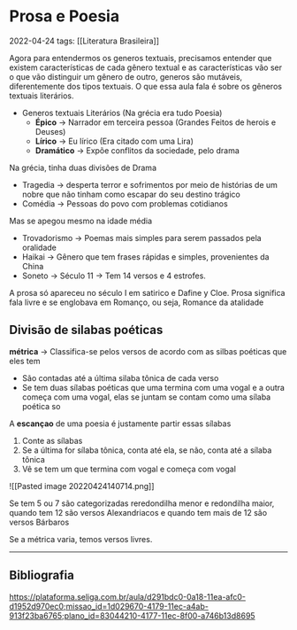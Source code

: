 # Prosa e Poesia
2022-04-24
tags: [[Literatura Brasileira]] 

Agora para entendermos os generos textuais, precisamos entender que existem características de cada gênero textual e as características vão ser o que vão distinguir um gênero de outro, generos são mutáveis, diferentemente dos tipos textuais. O que essa aula fala é sobre os gêneros textuais literários.

* Generos textuais Literários (Na grécia era tudo Poesia)
	* **Épico** → Narrador em terceira pessoa  (Grandes Feitos de herois e Deuses)
	* **Lírico** → Eu lírico (Era citado com uma Lira)
	* **Dramático** → Expõe conflitos da sociedade, pelo drama

Na grécia, tinha duas divisões de Drama

* Tragedia → desperta terror e sofrimentos por meio de histórias de um nobre que não tinham como escapar do seu destino trágico
* Comédia → Pessoas do povo com problemas cotidianos

Mas se apegou mesmo na idade média

* Trovadorismo → Poemas mais simples para serem passados pela oralidade
* Haikai →  Gênero que tem frases rápidas e simples, provenientes da China
* Soneto → Século 11 -> Tem 14 versos e 4 estrofes.

A prosa só apareceu no século I em satirico e Dafine y Cloe. Prosa significa fala livre e se englobava em Romanço, ou seja, Romance da atalidade 

## Divisão de silabas poéticas

**métrica** → Classifica-se pelos versos de acordo com as silbas poéticas que eles tem

* São contadas até a última silaba tônica de cada verso
*  Se tem duas sílabas poéticas que uma termina com uma vogal e a outra começa com uma vogal, elas se juntam se contam como uma sílaba poética so

A **escançao** de uma poesia é justamente partir essas sílabas

1. Conte as sílabas
2. Se a última for sílaba tônica, conta até ela, se não, conta até a sílaba tônica
3. Vê se tem um que termina com vogal e começa com vogal

![[Pasted image 20220424140714.png]]


Se tem 5 ou 7 são categorizadas reredondilha menor e redondilha maior, quando tem 12 são versos Alexandriacos e quando tem mais de 12 são versos Bárbaros

Se a métrica varia, temos versos livres.


-----------------------------------------------
## Bibliografia
https://plataforma.seliga.com.br/aula/d291bdc0-0a18-11ea-afc0-d1952d970ec0;missao_id=1d029670-4179-11ec-a4ab-913f23ba6765;plano_id=83044210-4177-11ec-8f00-a746b13d8695
